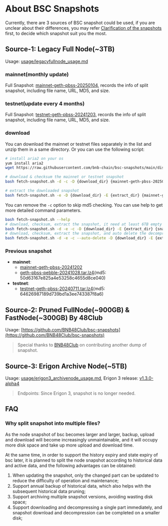 
# About BSC Snapshots
Currently, there are 3 sources of BSC snapshot could be used, if you are unclear about their differences, you may refer [Clarification of the snapshots](https://github.com/bnb-chain/bsc-snapshots/issues/349) first, to decide which snapshot suit you the most.

## Source-1: Legacy Full Node(~3TB)
Usage: [usage/legacyfullnode_usage.md](./usage/legacyfullnode_usage.md)

### mainnet(monthly update)

Full Snapshot: [mainnet-geth-pbss-20250104](dist/mainnet-geth-pbss-20250104.csv), records the info of split snapshot, including file name, URL, MD5, and size.

### testnet(update every 4 months)

Full Snapshot: [testnet-geth-pbss-20241203](dist/testnet-geth-pbss-20241203.csv), records the info of split snapshot, including file name, URL, MD5, and size.

### download

You can download the mainnet or testnet files separately in the list and unzip them in a same directory. Or you can use the following script:

```bash
# install aria2 on your os
yum install aria2
wget https://raw.githubusercontent.com/bnb-chain/bsc-snapshots/main/dist/fetch-snapshot.sh

# download & checksum the mainnet or testnet snapshot
bash fetch-snapshot.sh -d -c -D {download_dir} {mainnet-geth-pbss-20250104|testnet-geth-pbss-20241203}

# extract the downloaded snapshot
bash fetch-snapshot.sh -e -D {download_dir} -E {extract_dir} {mainnet-geth-pbss-20250104|testnet-geth-pbss-20241203}
```

You can remove the `-c` option to skip md5 checking. You can use help to get more detailed command parameters.

```bash
bash fetch-snapshot.sh --help
# download, checksum, extract the snapshot, it need at least 6TB empty size for mainnet.
bash fetch-snapshot.sh -d -e -c -D {download_dir} -E {extract_dir} {snapshot_name}
# download, checksum, extract the snapshot, and auto delete the decompressed file, it need at least 4TB empty size for mainnet.
bash fetch-snapshot.sh -d -e -c --auto-delete -D {download_dir} -E {extract_dir} {snapshot_name}
```

### Previous snapshot

- **mainnet**:
  - [mainnet-geth-pbss-20241202](dist/mainnet-geth-pbss-20241202.csv)
  - [geth-pbss-pebble-20241028.tar.lz4](https://pub-c0627345c16f47ab858c9469133073a8.r2.dev/geth-pbss-pebble-20241028.tar.lz4)(md5: 50d63167e825a4e53258c4655d8ce040)
- **testnet**: 
  - [testnet-geth-pbss-20240711.tar.lz4](https://pub-c0627345c16f47ab858c9469133073a8.r2.dev/testnet-geth-pbss-20240711.tar.lz4)(md5: 64626987189d739bd1a3ee743387f8a6)

## Source-2: Pruned FullNode(~900GB) & FastNode(~300GB) By 48Club
Usage: [https://github.com/BNB48Club/bsc-snapshots](https://github.com/BNB48Club/bsc-snapshots)
> Special thanks to [BNB48Club](https://x.com/48Club_Official) on contributing another dump of snapshot.

## Source-3: Erigon Archive Node(~5TB)
Usage: [usage/erigon3_archivenode_usage.md](./usage/erigon3_archivenode_usage.md), Erigon 3 release: [v1.3.0-alpha4](https://github.com/node-real/bsc-erigon/releases/tag/v1.3.0-alpha4)

> Endpoints: Since Erigon 3, snapshot is no longer needed.

## FAQ

### Why split snapshot into multiple files?

As the node snapshot of bsc becomes larger and larger, backup, upload and download will become increasingly unmaintainable, and it will occupy more disk space and take up more upload and download time.

At the same time, in order to support the history expiry and state expiry of bsc later, it is planned to split the node snapshot according to historical data and active data, and the following advantages can be obtained:

1. When updating the snapshot, only the changed part can be updated to reduce the difficulty of operation and maintenance;
2. Support annual backup of historical data, which also helps with the subsequent historical data pruning;
3. Support archiving multiple snapshot versions, avoiding wasting disk space;
4. Support downloading and decompressing a single part immediately, and snapshot download and decompression can be completed on a smaller disk;